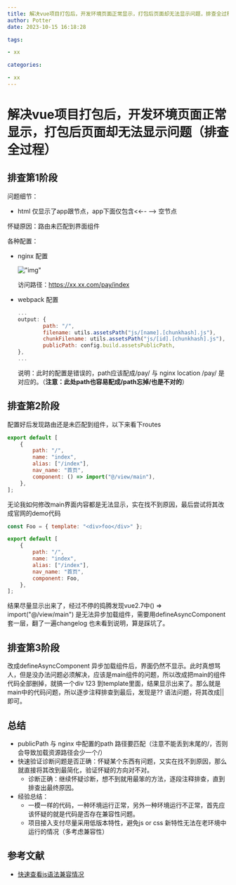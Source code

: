 ```yaml
---
title: 解决vue项目打包后，开发环境页面正常显示，打包后页面却无法显示问题，排查全过程
author: Potter
date: 2023-10-15 16:18:28

tags:

- xx

categories:

- xx
---
```


# 解决vue项目打包后，开发环境页面正常显示，打包后页面却无法显示问题（排查全过程）




## 排查第1阶段

问题细节：

- html 仅显示了app跟节点，app下面仅包含<←- —> 空节点

怀疑原因：路由未匹配到界面组件

各种配置：

- nginx 配置
    
    !["img"](https://cdn.jsdelivr.net/gh/yxw007/BlogPicBed@master//img/20240108161452.png)
    
    访问路径：https://xx.xx.com/pay/index
    
- webpack 配置
    
    ```jsx
    ...
    output: {
    		path: "/",
    		filename: utils.assetsPath("js/[name].[chunkhash].js"),
    		chunkFilename: utils.assetsPath("js/[id].[chunkhash].js"),
    		publicPath: config.build.assetsPublicPath,
    },
    ...
    ```
    
    说明：此时的配置是错误的，path应该配成/pay/ 与 nginx location /pay/ 是对应的。（**注意：此处path也容易配成/path忘掉/也是不对的**）
    

## 排查第2阶段

配置好后发现路由还是未匹配到组件，以下来看下routes

```jsx
export default [
	{
		path: "/",
		name: "index",
		alias: ["/index"],
		nav_name: "首页",
		component: () => import("@/view/main"),
	},
];
```

无论我如何修改main界面内容都是无法显示，实在找不到原因，最后尝试将其改成官网的demo代码

```jsx
const Foo = { template: "<div>foo</div>" };

export default [
	{
		path: "/",
		name: "index",
		alias: ["/index"],
		nav_name: "首页",
		component: Foo,
	},
];
```

结果尽量显示出来了，经过不停的捣腾发现vue2.7中() => import("@/view/main") 是无法异步加载组件，需要用defineAsyncComponent套一层，翻了一遍changelog 也未看到说明，算是踩坑了。

## 排查第3阶段

改成defineAsyncComponent 异步加载组件后，界面仍然不显示。此时真想骂人，但是没办法问题必须解决，应该是main组件的问题，所以改成把main的组件代码全部删掉，就搞一个div 123 到template里面，结果显示出来了。那么就是main中的代码问题，所以逐步注释排查到最后，发现是?? 语法问题，将其改成|| 即可。

## 总结

- publicPath 与 nginx 中配置的path 路径要匹配（注意不能丢到末尾的/，否则会导致加载资源路径会少一个/）
- 快速验证诊断问题是否正确：怀疑某个东西有问题，又实在找不到原因，那么就直接将其改到最简化，验证怀疑的方向对不对。
    - 诊断正确：继续怀疑诊断，想不到就用最笨的方法，逐段注释排查，直到排查出最终原因。
- 经验总结：
    - 一模一样的代码，一种环境运行正常，另外一种环境运行不正常，首先应该怀疑的就是代码是否存在兼容性问题。
    - 项目接入支付尽量采用低版本特性，避免js or css 新特性无法在老环境中运行的情况（多考虑兼容性）

## 参考文献

- [快速查看js语法兼容情况](https://compat-table.github.io/compat-table/es6/)
